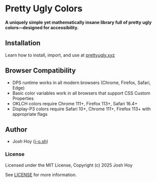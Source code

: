 # Pretty Ugly Colors

**A uniquely simple yet mathematically insane library full of pretty ugly colors—designed for accessibility.**

## Installation

Learn how to install, import, and use at [prettyugly.xyz](https://prettyugly.xyz)

## Browser Compatibility

- DPS runtime works in all modern browsers (Chrome, Firefox, Safari, Edge)
- Basic color variables work in all browsers that support CSS Custom Properties
- OKLCH colors require Chrome 111+, Firefox 113+, Safari 16.4+
- Display-P3 colors require Safari 10+, Chrome 111+, Firefox 113+ with appropriate flags

## Author

- Josh Hoy ([j-o.sh](https://j-o.sh))

### License

Licensed under the MIT License, Copyright (c) 2025 Josh Hoy

See [LICENSE](./LICENSE) for more information.
